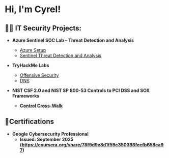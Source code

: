 
<h1>Hi, I'm Cyrel! </h1>

<h2>👨‍💻 IT Security Projects:</h2>



 - <b>Azure Sentinel SOC Lab – Threat Detection and Analysis </b>
     - [Azure Setup](https://github.com/ctembrina/Azure-Setup)
     - [Sentinel Threat Detection and Analysis](https://github.com/ctembrina/Sentinel-Threat-Detection-and-Analysis)


  - <b>TryHackMe Labs </b>
      - [Offensive Security](https://github.com/ctembrina/Offensive-Security)
      - [DNS](https://github.com/ctembrina/Domain-Names)
   
  
  - <b>NIST CSF 2.0 and NIST SP 800-53 Controls to PCI DSS and SOX Frameworks <b>
      - [Control Cross-Walk](https://github.com/ctembrina/Mapping-NIST-CSF-2.0-and-NIST-SP-800-53-Controls-to-PCI-DSS-and-SOX-Frameworks)
 


<h2> 📜Certifications</h2>

 - <b>Google Cybersecurity Professional </b>
    - Issued: September 2025 (https://coursera.org/share/78f9d9e8d1f59c350398fecfb658ea97)
      
      
        
       



<!--
**joshmadakor1/joshmadakor1** is a ✨ _special_ ✨ repository because its `README.md` (this file) appears on your GitHub profile.

Here are some ideas to get you started:

- 🔭 I’m currently working on ...
- 🌱 I’m currently learning ...
- 👯 I’m looking to collaborate on ...
- 🤔 I’m looking for help with ...
- 💬 Ask me about ...
- 📫 How to reach me: ...
- 😄 Pronouns: ...
- ⚡ Fun fact: ...
-->
